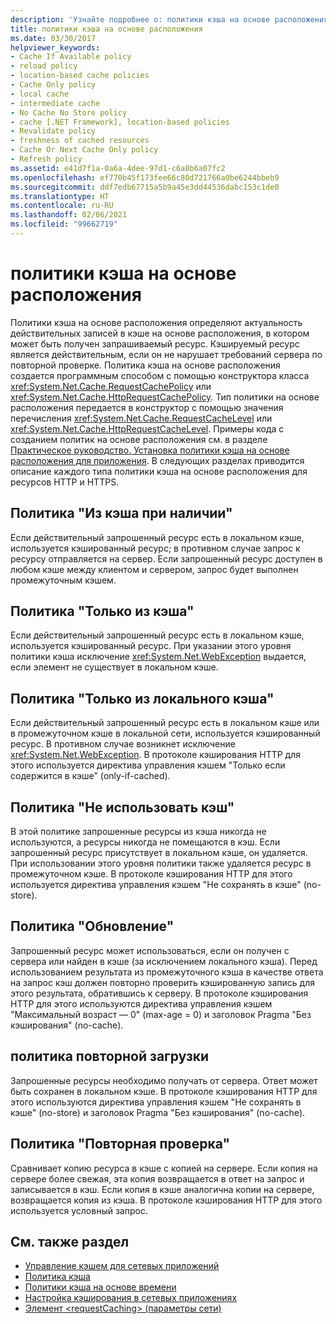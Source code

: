 ```yaml
---
description: 'Узнайте подробнее о: политики кэша на основе расположения'
title: политики кэша на основе расположения
ms.date: 03/30/2017
helpviewer_keywords:
- Cache If Available policy
- reload policy
- location-based cache policies
- Cache Only policy
- local cache
- intermediate cache
- No Cache No Store policy
- cache [.NET Framework], location-based policies
- Revalidate policy
- freshness of cached resources
- Cache Or Next Cache Only policy
- Refresh policy
ms.assetid: e41d7f1a-0a6a-4dee-97d1-c6a8b6a07fc2
ms.openlocfilehash: ef770b45f173fee66c80d721766a0be6244bbeb9
ms.sourcegitcommit: ddf7edb67715a5b9a45e3dd44536dabc153c1de0
ms.translationtype: HT
ms.contentlocale: ru-RU
ms.lasthandoff: 02/06/2021
ms.locfileid: "99662719"
---
```

# <a name="location-based-cache-policies"></a>политики кэша на основе расположения

Политики кэша на основе расположения определяют актуальность действительных записей в кэше на основе расположения, в котором может быть получен запрашиваемый ресурс. Кэшируемый ресурс является действительным, если он не нарушает требований сервера по повторной проверке. Политика кэша на основе расположения создается программным способом с помощью конструктора класса <xref:System.Net.Cache.RequestCachePolicy> или <xref:System.Net.Cache.HttpRequestCachePolicy>. Тип политики на основе расположения передается в конструктор с помощью значения перечисления <xref:System.Net.Cache.RequestCacheLevel> или <xref:System.Net.Cache.HttpRequestCacheLevel>. Примеры кода с созданием политик на основе расположения см. в разделе [Практическое руководство. Установка политики кэша на основе расположения для приложения](how-to-set-a-location-based-cache-policy-for-an-application.md). В следующих разделах приводится описание каждого типа политики кэша на основе расположения для ресурсов HTTP и HTTPS.  
  
## <a name="cache-if-available-policy"></a>Политика "Из кэша при наличии"  

 Если действительный запрошенный ресурс есть в локальном кэше, используется кэшированный ресурс; в противном случае запрос к ресурсу отправляется на сервер. Если запрошенный ресурс доступен в любом кэше между клиентом и сервером, запрос будет выполнен промежуточным кэшем.  
  
## <a name="cache-only-policy"></a>Политика "Только из кэша"  

 Если действительный запрошенный ресурс есть в локальном кэше, используется кэшированный ресурс. При указании этого уровня политики кэша исключение <xref:System.Net.WebException> выдается, если элемент не существует в локальном кэше.  
  
## <a name="cache-or-next-cache-only-policy"></a>Политика "Только из локального кэша"  

 Если действительный запрошенный ресурс есть в локальном кэше или в промежуточном кэше в локальной сети, используется кэшированный ресурс. В противном случае возникнет исключение <xref:System.Net.WebException>. В протоколе кэширования HTTP для этого используется директива управления кэшем "Только если содержится в кэше" (only-if-cached).  
  
## <a name="no-cache-no-store-policy"></a>Политика "Не использовать кэш"  

 В этой политике запрошенные ресурсы из кэша никогда не используются, а ресурсы никогда не помещаются в кэш. Если запрошенный ресурс присутствует в локальном кэше, он удаляется. При использовании этого уровня политики также удаляется ресурс в промежуточном кэше. В протоколе кэширования HTTP для этого используется директива управления кэшем "Не сохранять в кэше" (no-store).  
  
## <a name="refresh-policy"></a>Политика "Обновление"  

 Запрошенный ресурс может использоваться, если он получен с сервера или найден в кэше (за исключением локального кэша). Перед использованием результата из промежуточного кэша в качестве ответа на запрос кэш должен повторно проверить кэшированную запись для этого результата, обратившись к серверу. В протоколе кэширования HTTP для этого используются директива управления кэшем "Максимальный возраст — 0" (max-age = 0) и заголовок Pragma "Без кэширования" (no-cache).  
  
## <a name="reload-policy"></a>политика повторной загрузки  

 Запрошенные ресурсы необходимо получать от сервера. Ответ может быть сохранен в локальном кэше. В протоколе кэширования HTTP для этого используются директива управления кэшем "Не сохранять в кэше" (no-store) и заголовок Pragma "Без кэширования" (no-cache).  
  
## <a name="revalidate-policy"></a>Политика "Повторная проверка"  

 Сравнивает копию ресурса в кэше с копией на сервере. Если копия на сервере более свежая, эта копия возвращается в ответ на запрос и записывается в кэш. Если копия в кэше аналогична копии на сервере, возвращается копия из кэша. В протоколе кэширования HTTP для этого используется условный запрос.  
  
## <a name="see-also"></a>См. также раздел

- [Управление кэшем для сетевых приложений](cache-management-for-network-applications.md)
- [Политика кэша](cache-policy.md)
- [Политики кэша на основе времени](time-based-cache-policies.md)
- [Настройка кэширования в сетевых приложениях](configuring-caching-in-network-applications.md)
- [Элемент \<requestCaching> (параметры сети)](../configure-apps/file-schema/network/requestcaching-element-network-settings.md)
